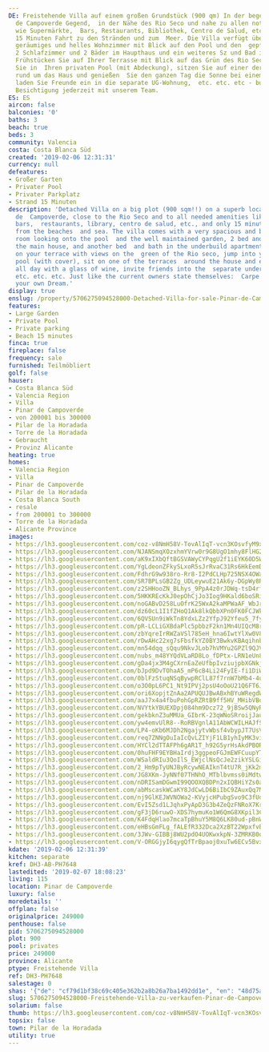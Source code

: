 ```yaml
---
DE: Freistehende Villa auf einem großen Grundstück (900 qm) In der begehrten Pinar
  de Campoverde Gegend,  in der Nähe des Rio Seco und nahe zu allen notwendigen Versorgungseinrichtungen
  wie Supermärkte,  Bars, Restaurants, Bibliothek, Centro de Salud, etc. - und nur
  15 Minuten Fahrt zu den Stränden und zum  Meer. Die Villa verfügt über ein sehr
  geräumiges und helles Wohnzimmer mit Blick auf den Pool und den  gepflegten Garten,
  2 Schlafzimmer und 2 Bäder im Haupthaus und ein weiteres Sz und Bad in der  UG-Wohnung.
  Frühstücken Sie auf Ihrer Terrasse mit Blick auf das Grün des Rio Seco, springen
  Sie in  Ihren privaten Pool (mit Abdeckung), sitzen Sie auf einer der Terrassen
  rund um das Haus und genießen  Sie den ganzen Tag die Sonne bei einem Glas Wein,
  laden Sie Freunde ein in die separate UG-Wohnung,  etc. etc. etc - buchen Sie eine
  Besichtigung jederzeit mit unserem Team.
ES: ES
aircon: false
balconies: '0'
baths: 3
beach: true
beds: 3
community: Valencia
costa: Costa Blanca Süd
created: '2019-02-06 12:31:31'
currency: null
defeatures:
- Großer Garten
- Privater Pool
- Privater Parkplatz
- Strand 15 Minuten
description: 'Detached Villa on a big plot (900 sqm!!) on a superb location in Pinar
  de  Campoverde, close to the Rio Seco and to all needed amenities like supermarkets,
  bars,  restaurants, library, centro de salud, etc., and only 15 minutes driving
  from the beaches  and sea. The villa comes with a very spacious and bright living
  room looking onto the pool  and the well maintained garden, 2 bed and 2 baths in
  the main house, and another bed  and bath in the underbuild apartment. Have breakfast
  on your terrace with views on the  green of the Rio seco, jump into your private
  pool (with cover), sit on one of the terraces  around the house and enjoy the sun
  all day with a glass of wine, invite friends into the  separate underbuild apartment,
  etc. etc. etc. Just like the current owners state themselves:  Carpe Diem, and Live
  your own Dream.'
display: true
enslug: /property/5706275094528000-Detached-Villa-for-sale-Pinar-de-Campoverde/
features:
- Large Garden
- Private Pool
- Private parking
- Beach 15 minutes
finca: true
fireplace: false
frequency: sale
furnished: Teilmöbliert
golf: false
hauser:
- Costa Blanca Süd
- Valencia Region
- Villa
- Pinar de Campoverde
- von 200001 bis 300000
- Pilar de la Horadada
- Torre de la Horadada
- Gebraucht
- Provinz Alicante
heating: true
homes:
- Valencia Region
- Villa
- Pinar de Campoverde
- Pilar de la Horadada
- Costa Blanca South
- resale
- from 200001 to 300000
- Torre de la Horadada
- Alicante Province
images:
- https://lh3.googleusercontent.com/coz-v8NmH58V-TovAlIqT-vcn3KOsvfyM9x5Ri8MGl2z63Y2yJ7-68U4PBOixD1yoRsKnYBKEo-lLe50Oe8u=w640-rj-e30-l100
- https://lh3.googleusercontent.com/NJANSmqXOzxhmYVrw0r9G8UgO1mhy8FlHG2CAxN5T_DiSDsVSORb788si5yxM6vAgbxdnO2Cwt5xBx3haMI=w640-rj-e30-l100
- https://lh3.googleusercontent.com/aK9xIXbQftBGSVAWyCYPqgU2f1iEYK60D5WN3jKVZckFAn7pXGXZqokvTDRRtfHmZM9iT--9x4SCwvZ_ln4=w640-rj-e30-l100
- https://lh3.googleusercontent.com/YgLdeonZFkySLxoR5sJrRvaC31Rs6HkEemDqtGvaXCT_eJ_9fKNI3wAB6n86A-ZjfUUu2wyN1JQdEw7T6qbGqw=w640-rj-e30-l100
- https://lh3.googleusercontent.com/FdhrG9w938ro-Rr8-I2PdCLHp725NSX4OWa-eDObL3-Q49P5eK6EWYwoEKLj76uoZ6-f1a3lZQHtTIil9VBW=w640-rj-e30-l100
- https://lh3.googleusercontent.com/SR7BPLsGB2Zg_UDLeywuE21Ak6y-DGpWy8ReD6hfHhQZ2RtLv-sRdM8kyGlohDfR7yVfybjM4T7U1jB09LFh=w640-rj-e30-l100
- https://lh3.googleusercontent.com/z2SHHooZN_BLhys_9PpA4z0rJDWq-tsD4rfk7ThFEp5R7fdvuizHqjKZxfh3jUK7SCFJ9pCh1XFnoIf4iA8=w640-rj-e30-l100
- https://lh3.googleusercontent.com/5HKKREcKkJ0epOhCjJo3Iog9HKald6boSRiRjAynyx8D2KGDWK35CaizP72ruGjFiMlj73QsF6OC-oGHGQ=w640-rj-e30-l100
- https://lh3.googleusercontent.com/noGABvD258LuOfrK25WxA2kaMPWaAF_WbJr_gPYTNtKCSXv8vHtACO8cUOrnr9ChFYkVWu7EJbJxJawpKC4=w640-rj-e30-l100
- https://lh3.googleusercontent.com/dz60cL1I1fZHoQ1Ak8lkQbbXPn0FK0FCJWkmUgixEpCwVOIbMs9rdGbd1TxhyQX_jrJVgobYYZcXFc6fZXpm=w640-rj-e30-l100
- https://lh3.googleusercontent.com/6QVSUn9iWkTn8YdxLZz2YfpJ92Yfeu5_7fyU7NYYuX5qt6K-Q2V9qwL2ABc_a4qTL3Ie3rM7dCWHrXe67mw=w640-rj-e30-l100
- https://lh3.googleusercontent.com/pR-LCLiGXBdaPlc5pbbzF2kn1Mn4UIQcM8rP335UanQ5RXMJsNj22ySxIzY3TmCBJi8PmppZ2J92E55M9d2GhQ=w640-rj-e30-l100
- https://lh3.googleusercontent.com/zbYqreIrRWZaVSl785eH_hna6IwtYlXw0V8apNIMMuEt8DFOzQE7wucUao0T5WIsSqc6rUiVp5tLKMfHCIYM4w=w640-rj-e30-l100
- https://lh3.googleusercontent.com/rDwAHc22xg7sFbsfkYZ0BY3BwkvKBAqihnbz2zUJFdAsGXkn2D-4NyaXNzZFA2t3T79lLu8h03hkPxPaZdI=w640-rj-e30-l100
- https://lh3.googleusercontent.com/mn54dqq_sQqu9NkvJLob7hVMYu2GPZl9QJVzCKCHyg4SQ_eR9TtP_ls6qyWh39dWApVPI5-umaqFQ4qa0DSfbQ=w640-rj-e30-l100
- https://lh3.googleusercontent.com/nubs_m48YYQdVLaRD8Lo_fDPtx-LRN1eUn8LwrAel_QX7sbHEiA6cI170WkfD_v9URT3S89i27t2SaDC_ICQ=w640-rj-e30-l100
- https://lh3.googleusercontent.com/gDa4jx3M4gCXrnEaZeUfbpIvziujpbXGNkjNAjlZ1KX0w6hhz4jR2wkE4BeUHTMeqnplKHRrGevpKbqH1qqANw=w640-rj-e30-l100
- https://lh3.googleusercontent.com/bJpd9DvTOhaA5_mP6cB4Li24FyIE-fi1DiWiGbbssz3NnGaCqLAhqP1dHD-9-EPYUZICtWRg5hD3g-qsKZPW=w640-rj-e30-l100
- https://lh3.googleusercontent.com/0blFzStuqNSqBywpRClL87f7rnW7bMb4-4uY_F3cMez4hbUJWbyDYBooy4Ok0z4_hTlLW-W03NndVF5W-3GM=w640-rj-e30-l100
- https://lh3.googleusercontent.com/o3O0pL6PC1_Nt9IPVj2psU4oOoU21Q6FT6JSd3dnXF-ANAE5BgStUz8kZgeBPmSr98RVSv5EgDzI3Fd1y8D1=w640-rj-e30-l100
- https://lh3.googleusercontent.com/ori6XopjtZnAa2APUQUJBwABxhBYuWRegdWbrUUAVqVSltljNJ30iRd14qw5zqx-Zc6gaU3ScXO3h1-gIc96Zg=w640-rj-e30-l100
- https://lh3.googleusercontent.com/aaJ7x4a4fbuPohGpRZRtB9ff5HV_MHibVBqqTE5658YtzqPgP_lC1hXlA7Br3PaUDjOIT887haCNY-G6zq39Cg=w640-rj-e30-l100
- https://lh3.googleusercontent.com/NVYtkYBUEXDpj084hm9Dcz72_9jBSw5QNyRMJ_bU2-RmJZ6WLx1vUuxq154s7f8l1NGv_0_OP_bYmvwpkW5t=w640-rj-e30-l100
- https://lh3.googleusercontent.com/gekbknZ3uMMUa_GIbrK-23qWNoSRroijJau-9cc3jZpcKYT5BbwIPd8FO_j7G22chMo0QZAs9Y6omL6nTeNu=w640-rj-e30-l100
- https://lh3.googleusercontent.com/yw4emvUlR8--RoRBVgnlA11AbWCWILHAJfS7LPBSMD-OpahX76fxtG_lkE6b5_IaauRCqm0_nAG1JBv2X4I=w640-rj-e30-l100
- https://lh3.googleusercontent.com/LP4-oKb6MJDh2NgajytvWbsf4vbypJT7UsVggAwwd4j7y_7ZkVc15CEMjvQXrbRPrM02fEXLJBGXvmkjAiKC=w640-rj-e30-l100
- https://lh3.googleusercontent.com/req7ZNNgOuIaIcQvLZIYjF1LB1yhIyMK3viuGAenHi_z8xsLw60ARrb4XP2IzbAAQ9V-G6DD_IFSyzovfXUWoA=w640-rj-e30-l100
- https://lh3.googleusercontent.com/HYCl2dTTAFPh6gAR1T_h92G5yrHsAkdPBORMdh1OwURmP_xepnpqrdQ8xGeVhbFJjR7HP0nqPtuVtNf8SQw=w640-rj-e30-l100
- https://lh3.googleusercontent.com/0huFHF9EYBHaIrdj3ggpeoFGJmEWFCuupYTrwuSAcjZGkJjxNS9bL0wSxUkFb2kkzf5q84U7ukjMzmFkD4dG=w640-rj-e30-l100
- https://lh3.googleusercontent.com/WSaldRIu3QoIlS_EWjclNsQcJe2zikYSLGi1K2pmPq0qaTEApq-Kr8MfkyJhBLvMoPzuoI_jWPlNj1a0Ccwl=w640-rj-e30-l100
- https://lh3.googleusercontent.com/2_Hm9pTyUNJByRcywNEAIknT4tU7R_jKk2m0SA9iPsc5Za6jq8BHwJTQzQ6sWchACzkv2FbeC8AIhNkb9KVq=w640-rj-e30-l100
- https://lh3.googleusercontent.com/JG8XKm-JyNNf07THNhO_MTblbvmss0iMdtwtIlZw2c-uxKf4uejqfm0LOVKQ8zGYm0ZFxUwYJBM2JjnVf3K6=w640-rj-e30-l100
- https://lh3.googleusercontent.com/nDRISamDGwmI99QOOXQBDPn2xIQBHiYZs0abfvAl0kNeyd9lFLFdd9G_DbD6TNRa3HUwmizEu54VyHTq1MCWMA=w640-rj-e30-l100
- https://lh3.googleusercontent.com/abMscaskWCaKY8JdCwLD6BiIbC9ZAuxQq7M4vWyoHREHfquEYLi1PdM_OmfKYSU6O2gxxjeQNnE-0cT9FBh0=w640-rj-e30-l100
- https://lh3.googleusercontent.com/nj9GlKEJWVNOWa2-KVyjcHPubgSvo9C3fUduMjzELou4zvF9maX7l9ClbiK3vPrv1u_4v4sfBhMijB9pojn-4g=w640-rj-e30-l100
- https://lh3.googleusercontent.com/EvI5Zsd1LJqhxPyApD3G3b4ZeQzFNRoX7Krgg2iupN2CrP1w2J5CUGJT3KJfYtKw-aTtyw06Yd7W4bCYzX4G=w640-rj-e30-l100
- https://lh3.googleusercontent.com/gF3jD6ruwO-XDS7hymuKo1W6QmG8XKpil3C7X0dDyDREMgDB92uBy0_vTo4nMGLyiSy18gtfRqxaL1EDNtCo=w640-rj-e30-l100
- https://lh3.googleusercontent.com/K4FdqHlao7mcaTpBhuY5M8Q6LK80ud-pBnWjU4M1qncQaXL0pK5XrUkysaIoKfv6npc7HsiOxL3fF734FUCL=w640-rj-e30-l100
- https://lh3.googleusercontent.com/eHBsGmFLg_fALEfR332Dca2XzBT22WpxfvB95vWtwcXV0oehePmsT4sJ4w0DhBppux1mVwvJG84Zh1Y6gApA=w640-rj-e30-l100
- https://lh3.googleusercontent.com/3JWv-GIBBj8WU2pdO4UOKwxkpN-3ZMRKB0qcxpkHd5JiahW3N2zH6ogoyUZxnUwaqi5lKjsMi9IiCNIRdpE=w640-rj-e30-l100
- https://lh3.googleusercontent.com/V-ORGGjyI6qygQfTrBpaoj0xuTw6ECv5BvxpvTetYa7xXYwd_phYHVrEi65qKw0Zl1-55MnGzi_bOkAzUN0=w640-rj-e30-l100
kdate: '2019-02-06 12:31:39'
kitchen: separate
kref: DH3-AB-PH7648
lastedited: '2019-02-07 18:08:23'
living: 115
location: Pinar de Campoverde
luxury: false
moredetails: ''
offplan: false
originalprice: 249000
penthouse: false
pid: 5706275094528000
plot: 900
pool: privates
price: 249000
province: Alicante
ptype: Freistehende Villa
ref: DH3-PH7648
salestage: 0
shas: '{"de": "cf79d1bf38c69c405e362b2a8b26a7ba1492dd1e", "en": "48d75a44ceff838d4cdcf3aaee814459cb9ca01e"}'
slug: 5706275094528000-Freistehende-Villa-zu-verkaufen-Pinar-de-Campoverde/
solarium: false
thumb: https://lh3.googleusercontent.com/coz-v8NmH58V-TovAlIqT-vcn3KOsvfyM9x5Ri8MGl2z63Y2yJ7-68U4PBOixD1yoRsKnYBKEo-lLe50Oe8u=w400-h240-n-rj-e30-l100
topsix: false
town: Pilar de la Horadada
utility: true
---
```

